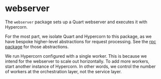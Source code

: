 # webserver

The `webserver` package sets up a Quart webserver and executes it with
Hypercorn.

For the most part, we isolate Quart and Hypercorn to this package, as we have
bespoke higher-level abstractions for request processing. See the [rpc
package](../rpc) for those abstractions.

We run Hypercorn configured with a single worker. This is because we intend for
the webserver to scale out horizontally. To add more workers, start another
instance of Hypercorn. In other words, we control the number of workers at the
orchestration layer, not the service layer.
